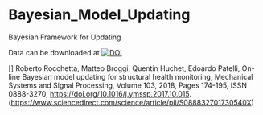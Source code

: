 # Bayesian_Model_Updating
Bayesian Framework for Updating


Data can be downloaded at
[![DOI](https://zenodo.org/badge/DOI/10.5281/zenodo.4678117.svg)](https://doi.org/10.5281/zenodo.4678117)



[] Roberto Rocchetta, Matteo Broggi, Quentin Huchet, Edoardo Patelli, On-line Bayesian model updating for structural health monitoring,
Mechanical Systems and Signal Processing, Volume 103, 2018, Pages 174-195, ISSN 0888-3270,
https://doi.org/10.1016/j.ymssp.2017.10.015.
(https://www.sciencedirect.com/science/article/pii/S088832701730540X)
